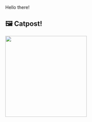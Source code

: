 Hello there!



## 🖼️ Catpost!

<sub>
    <img src="https://cdn2.thecatapi.com/images/10g.jpg" height="256">
</sub>

